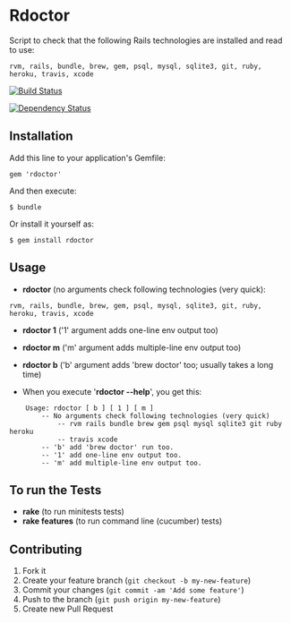 # Rdoctor

Script to check that the following Rails technologies are installed and read to use:
```
rvm, rails, bundle, brew, gem, psql, mysql, sqlite3, git, ruby, heroku, travis, xcode
```

[![Build Status](https://travis-ci.org/jasnow/rdoctor.png)](https://travis-ci.org/jasnow/rdoctor)

[![Dependency Status](https://gemnasium.com/jasnow/rdoctor.png)](https://gemnasium.com/jasnow/rdoctor.png)


## Installation

Add this line to your application's Gemfile:

    gem 'rdoctor'

And then execute:

    $ bundle

Or install it yourself as:

    $ gem install rdoctor

## Usage

- **rdoctor** (no arguments check following technologies (very quick):
```
rvm, rails, bundle, brew, gem, psql, mysql, sqlite3, git, ruby, heroku, travis, xcode
```

- **rdoctor 1** ('1' argument adds one-line env output too)

- **rdoctor m** ('m' argument adds  multiple-line env output too)

- **rdoctor b** ('b' argument adds 'brew doctor' too; usually takes a long time)

- When you execute '**rdoctor --help**', you get this:
```
    Usage: rdoctor [ b ] [ 1 ] [ m ]
        -- No arguments check following technologies (very quick)
            -- rvm rails bundle brew gem psql mysql sqlite3 git ruby heroku
            -- travis xcode
        -- 'b' add 'brew doctor' run too.
        -- '1' add one-line env output too.
        -- 'm' add multiple-line env output too.
```

## To run the Tests

- **rake** (to run minitests tests)
- **rake features** (to run command line (cucumber) tests)

## Contributing

1. Fork it
2. Create your feature branch (`git checkout -b my-new-feature`)
3. Commit your changes (`git commit -am 'Add some feature'`)
4. Push to the branch (`git push origin my-new-feature`)
5. Create new Pull Request
